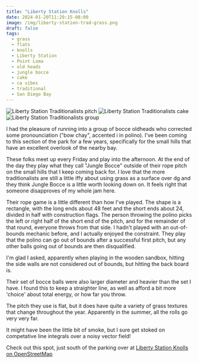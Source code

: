 ```yaml
---
title: "Liberty Station Knolls"
date: 2024-01-20T11:29:15-08:00
image: /img/liberty-station-trad-grass.png
draft: false
tags:
  - grass
  - flats
  - knolls
  - Liberty Station
  - Point Loma
  - old heads
  - jungle bocce
  - cake
  - ca vibes
  - traditional
  - San Diego Bay
---
```


![Liberty Station Traditionalists pitch](/img/liberty-station-trad-grass.png)
![Liberty Station Traditionalists cake](/img/liberty-station-trad-grass-cake.png)
![Liberty Station Traditionalists group](/img/liberty-station-trad-grass-group.png)

I had the pleasure of running into a group of bocce oldheads who corrected some pronounciation ("bow chay", accented i in polino).
I've been coming to this section of the park for a few years, specifically for the small hills that have an excellent overlook of the nearby bay.

These folks meet up every Friday and play into the afternoon.
At the end of the day they play what they call "Jungle Bocce" outside of their rope pitch on the small hills that I keep coming back for.
I love that the more traditionalists are still a little iffy about using grass as a surface over dg and they think Jungle Bocce is a little worth looking down on.
It feels right that someone disapproves of my whole jam here.

Their rope game is a little different than how I've played.
The shape is a rectangle, with the long ends about 48 feet and the short ends about 24, divided in half with construction flags.
The person throwing the polino picks the left or right half of the short end of the pitch, and for the remainder of that round, everyone throws from that side.
I hadn't played with an out-of-bounds mechanic before, and I actually enjoyed the constraint.
They play that the polino can go out of bounds after a successful first pitch, but any other balls going out of bounds are then disqualified.

I'm glad I asked, apparently when playing in the wooden sandbox, hitting the side walls are not considered out of bounds, but hitting the back board is.

Their set of bocce balls were also larger diameter and heavier than the set I have.
I found this to keep a straighter line, as well as afford a bit more 'choice' about total energy, or how far you throw.

The pitch they use is flat, but it does have quite a variety of grass textures that change throughout the year.
Apparently in the summer, all the rolls go very very far.

It might have been the little bit of smoke, but I sure get stoked on competative line integrals over a noisy vector field!

Check out this spot, just south of the parking over at [Liberty Station Knolls on OpenStreetMap](https://www.openstreetmap.org/#map=19/32.73290/-117.21413)
